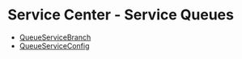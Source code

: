 <div class="ignore-in-full-text-search">

# Service Center - Service Queues
  - [QueueServiceBranch](/modules/srvcenter-service-queues/QueueServiceBranch.md)
  - [QueueServiceConfig](/modules/srvcenter-service-queues/QueueServiceConfig.md)

</div>

